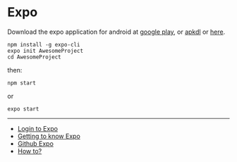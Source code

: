 # Expo

Download the expo application for android at [google play](https://play.google.com/store/apps/details?id=host.exp.exponent&hl=en), or [apkdl](https://apkdl.in/app/details?id=host.exp.exponent) or [here](expo.apk).

```
npm install -g expo-cli
expo init AwesomeProject
cd AwesomeProject
```

then:
```
npm start
```
or
```
expo start
```

--------

- [Login to Expo](https://expo.io/login)
- [Getting to know Expo](https://docs.expo.io)
- [Github Expo](https://github.com/expo)
- [How to?](https://facebook.github.io/react-native/docs/getting-started)
